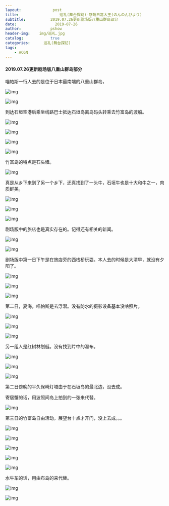 ```yaml
---
layout:              post
title:                  巡礼(舞台探訪)-悠哉日常大王(のんのんびより)
subtitle:           2019.07.26更新剧场版八重山群岛部分
date:                 2019-07-26
author:             pshow
header-img:    img/巡礼.jpg
catalog:            true
categories:      巡礼(舞台探訪)
tags:
    - ACGN
---
```


#### 2019.07.26更新剧场版八重山群岛部分

喵帕斯一行人去的是位于日本最南端的八重山群岛，

![img](https://nxqrkg.bn.files.1drv.com/y4m_VqjOECAgxgeSnQFDp3mMcQMuexDhIXL6O4tCcFBlHQwN7mu8vNkEdlpr-qiI7wIjkqBo6gEeue4CYtMa_N1ixTZZy605sn69VpK5ob-IQtPsmDUh2oF9Y5rdXYXGDhRw1cMnfbSqhCzVX8hu4VloGN3jX-PBAGRo1FLQ8ptjyuVN3ejlcY0yZjJGX_I7Vnt2oK9BlKIh2ld_4Pf-JbHuw?width=4032&height=3024&cropmode=none)

![img](https://oh9qtg.bn.files.1drv.com/y4m7K0y8fTlhHLmj_MfhJ-hsBiUFnNYi_DmLeBoMbTKd0CVe-SBzB6SW8D2ZcnIOkPZMmKOU56ZrLHX2cBpf8OArJIXni1HGN-0rLhnMcJBsfB_kxXSVVu0m1r5hO9k-Co8y-MT4PXEEI286zjGuEqbgIKh6tvl_FBDVlGgGb3efLyWIBHbXwCso6xQXfQ24mXmV32YzKI7sAZ41z1nL8zG-g?width=1744&height=980&cropmode=none)

到达石垣空港后乘坐线路巴士抵达石垣岛离岛码头转乘去竹富岛的渡船。

![img](https://k39htg.bn.files.1drv.com/y4mEOIYLvk96aG5RH8xouwmwDM1v85bxqSR7mN-Dg7hNUCdHKWJlLNmQuktZ6L5KDZjW5bjfoi1S3f-LOkO0b07N8p2yVgoC-pnYGQAQxmtJU492kBM2K6DcTvYlg5WjRl3dCDulJMnigRSZK90cuJ-J5HQP6VOBLNGb2DVUK-4JRrAEhh6fdLVvlYwxsbcwTG4Nn7sr4z1EjbqTIsxj6Zf0g?width=3024&height=3683&cropmode=none)

![img](https://lh9otg.bn.files.1drv.com/y4m-DXfWrXLTVSb_A4KhDWpr4IjL9syLwkY5rCO34IznkXT8zfNlJebY1jkKhB0ufF9HJudsOnfd0XeB595QhX3JjH01HFHZJAWfvmRKDwpEz1xPve3Ll8CtxRtaNgeszOoHKFqMInuIi17CKZ8GVaP4D9iG7PQImLgaeXHRu2nimWceTVZSLmWG9SfZZMvsMm1FF4LuP_TIrr1i8_7JaJiTg?width=4032&height=4839&cropmode=none)

![img](https://lh9ptg.bn.files.1drv.com/y4mSZY6HvPtBgpy-InkAI9MkJVhmauBKmAVyy_M6dOyOTYcPBHMGop_qq9r6Ko_QlWNUJB09p6h5-F-rLh4CfMuH6FiLdYO3EAF2pihufKKw48O67kboowwmOi2G0dmQRiyZCUMYLctxckDCSJU5l-MrS4fL89xlbyfaynBsKY0hd0uw5s5qZLpNxEItMTzJPzyR8r7WaMjvCQc3btie_oG6Q?width=4032&height=4866&cropmode=none)

![img](https://k39gtg.bn.files.1drv.com/y4mG_4hqsVQofZUrxSTfQEufqMDxzYndwHhjQZsby4ZXyGNDreBW6AXlahL2uedHLvlQCcJ1s7g6iJqPNw-T7b-OCeZGsZBqzyXZZoIeOQ2E4VJp_MA6ONxryu-h9drb1VpZqgbZ18RoxkFpmF6HvydCYmz9dqVfImH9eN60ZiyzJZMmezhOlDJyBtl-rcJhATr368btbDQ1cvuplk8hL-Osw?width=4032&height=4823&cropmode=none)

竹富岛的特点是石头墙。

![img](https://oh9rtg.bn.files.1drv.com/y4mbrjiPb8WwFZLxunAgNc_Mb6iUqU1slGaRGu7Im-jgFzEt9fixT44H8G7OwkLPbwNuoYn97frK4KOCjTqn6qye6w1A_b7nHlTh6pgsQto54YzoymoaNkHTWq6JVkXqlsnN-Iu8B16X65DQVUZAOTqalNiHHYBqPDR_n5P4nyKhQXsCuEDKcdLmL4R09D9ZvZs4GzvQz1FWJ1AXDefZiFBfw?width=4032&height=5290&cropmode=none)

真是从乡下来到了另一个乡下，还真找到了一头牛，石垣牛也是十大和牛之一，肉质鲜美。

![img](https://lh9rtg.bn.files.1drv.com/y4mGbU-T2E9KkPNBPlw5M3yzsAwiULBi1VEpdxmDzdfKxQaf-p8HQF-nWIh1w3ShlhAMO85ccU_cLjmr0UEo77fq4a3cCqeAJvEGYxl1FwzmXj81K3wLywXzTlYG8od1i-uMYUwvlSRuOzD7XsNuLV4VZt1dWroIq5waa-8TJ07onC_MA9FBCLCc1fCb8DaOaWHB-WVoesxWexZzVvi-FjYQw?width=4032&height=4592&cropmode=none)

![img](https://lh9stg.bn.files.1drv.com/y4mShl5StwIJrLC4UMTc56fhF1SKjEBB-05cACPWsY1kJY2MN9FG95YJE_6XAnwfH1AwjYwOv0EZw7KwXBXdCvSun3MKsZhB9Ycpdz3FDxpcWgmjLv-QvCVcQpLDQJb2iJySlx-VHqqyI_KbAnAzYXghNEcJcQcopF7DcNu-X3jW5DOkGhIl-BsYPYUZmFT-O71ZKntIoDjwjU7q5l1LSCUrw?width=4032&height=4629&cropmode=none)

![img](https://lh9vtg.bn.files.1drv.com/y4mf6gr_k06rcjI007I50J6ZQOY2acPiZP2iufYjwnRNDy5OT52QNE8VgK__vexRA1qkZv8fsYx17SQSR-N6cjxuW5ZSiv2iQwgKmPhmDdJVr1DbX9qtujCTgdSOZA_CNey_TtPW0rY8Xsv2g21PbN7U0ZsKKtXp6jdWpa_QraxLuhnfoh69QWrqt9-PEPatO4Ev1WgoCl25n-JhnP50WSWXg?width=4032&height=4710&cropmode=none)

剧场版中的旅店也是真实存在的。记得还有相关的新闻。

![img](https://lh9qtg.bn.files.1drv.com/y4mKZZM9ucR2uLmFKIkbB-pEpBiEXgPD2kKjOq-pj4OVkAk-gNBC92Erd905OLJkgXDMposBdhnuzg1wwYbkEVYVPMqo80WTYwxhO1-hLtqZUyfPDbuAjOLjhcma-Ox5UAXkUSXjBvCh9pt8PZCDtmg_9E7Of018TKqWpIrp6t4PowAHLXwBM9YIpIm3nKQyO0wrv5PbHL2TN3-n0bgsfmzig?width=2937&height=3340&cropmode=none)

![img](https://lh9ttg.bn.files.1drv.com/y4mMDQC2Sb7EwfOrHn2Z9Qz0sfYagmBtXbj1dKzcRNjx0pyLKUKUh7B4pVWT3tx2l1EEEM1q3ONP0GkZg-1owQEE9e9LIRcUAi-jiwhk5J95UwWhvZxUr5u3GfbtyvOAdMMnGCXccfO470fndW1QfvdbvWHKOlvsLYvgE4N5Kv61bas3RBkZGRkCA0TpXdLJqiMmstB3D8_RmlPDj-38z83Rg?width=4032&height=4538&cropmode=none)

剧场版中第一日下午是在旅店旁的西栈桥玩耍。本人去的时候是大清早，就没有夕阳了。

![img](https://lh9utg.bn.files.1drv.com/y4mfK49VNMKZfpxfLCOV72HHahFIAn7aETMWjzTrl0pNNepKi5aPdUn0wGozYQ4hmRF1QNSPoQbNpeqC2v3srcJb6Gbipzs_Y52wcmVQYQlHYsG870pYV-itHTUZ34X-HQ1IOHVcgEqjB4y0aQlHDSutK-LYhu1bgAlvNlrrClTl8aSprD56L8ASAoL57ZwosPhB2QLxOHSt44iLIymAf2wqw?width=4032&height=5290&cropmode=none)

![img](https://lh9htg.bn.files.1drv.com/y4m2aWWc2eyPevJIrqqYvWF4i-0Z6xbppEFw17sA4mOAsYdZcACdvXkxiU36kTMfsXxX6-OTRKKgbm70HzFOgvjKtVgGaEKPtd4kVGT4tVBObxyPGanoq5imwfAeZiRTyZK5WZrZAlRgNflAShzuPIAw5x9DLqz9SozE1XDVtXmYXDLX1LUy2rh0w_OMEAfL_DjN63VDTHKGwGjDaKNLVOmJQ?width=4032&height=4839&cropmode=none)

![img](https://lh9gtg.bn.files.1drv.com/y4mMS6Q7gfvJ1XrGtZ-y5umTRcFaNR1tnzP43sZmvii7CEIgXq-Q8wRbBIa7ggk0tWefMXVeAX968XW1WcnVjc_LwFL6rGZWVQQMzOAhcDPgy5T-hUEui7ZR5pNt9aiJyDJdE63_lJxU5dtI2vPJ5n35nZhaUxqCRzz-bQHclcMf0eJMW4ljz6Z4eAJNk-oukITfHPEimwK9WKeNKKEGLPKyw?width=4032&height=4447&cropmode=none)

第二日，夏海，喵帕斯是去浮潜。没有防水的摄影设备基本没啥照片。

![img](https://m3qpkg.bn.files.1drv.com/y4mmhIwc8SspzgOm4O1gLc60_9L1Qce9xIaZzHXdg-R34838EQDH72ly6DsYr0CZRhpVCmCJP4XU2y9GhHYNliPx_6k5Vqp2FREr1nBNn_KG5WGpHXsBQJ6vzPDjnNLW3dIGZQSwuR_k7CrPj_UgcobrtoKej6kNY2YNiPjx1Sd48sOAB9Fu5bb9OKMPbske4leAvdvD9pU63AASnLlx1CfkA?width=4032&height=4576&cropmode=none)

![img](https://m3qqkg.bn.files.1drv.com/y4mpy2E2oxAvY447_AOVvTRTU0jfRha7b2DQnbnOH-CUW473TibVux5LXFdzUnQaCxv-MIlqB9bQeyNaH990caK8VUevar401Sk4GkD7di4ida5F74SDuvCZ1B42f3w7UwPoQcYoQvxIr7J64jQqPyodgkf5MgMRZPmF6P0yW0mr7dcytLo-F-Yc6J5RJU__1rRDniLav-CAdTZBPsm_ANrRQ?width=4032&height=4452&cropmode=none)

![img](https://nhqikg.bn.files.1drv.com/y4m1hsYF9aQ6Bf1pmlpi-ul9Mj0aaISf4zsWjeQctLD3XdFyb06Pf8lw-E00dDSsifaKvLkbRUOw66wWArm5ERV14Hst8vnDDG_BB8ipdzCahIz7SU2wVqtjUrUF4gDR01XnSKSVMyPFEFUSyRs5IESeP5OOUb-EbJRJwZXxyZAh5jVEUUl5oK8HGvcwpXguHtBMxLUuJ0LR8rEi-Jy_ahVuQ?width=1744&height=2512&cropmode=none)

另一组人是红树林划艇。没有找到片中的瀑布。

![img](https://m3qwkg.bn.files.1drv.com/y4m1HiU4bnsXE-vhvrmQR9ONm-XdzFJMF4U0PonBTlAU5oK7Nwa7KcGzSOI4zTKLVtYXewfRQmuc46b8KC-e-O7tRTkD0RlLO3r-egBzRQMLMusIkZtX_aUP2qqP68IJlpbS0EySIwq2Bz_yqXFWSuo9G_YgDYsr3cBzysu7c2tmHIX7nLjwNn1jnL5Q8KZc8dF3kjkUIEu-4EgY8oYwGDIrQ?width=4032&height=4484&cropmode=none)

![img](https://m3qskg.bn.files.1drv.com/y4miXga71sN0g0EQuuiVzVlYneF7W1sbJyO76rcu0YWEBphUEPtzTXeSyG7FUzoe3THrGuY1cor7YnMBQ2W5oh9SlgX3lPviUFt8D6B2rxXW-mIxmJq5wtLgpAKbX8dEeC5ngfkBgnys3DftPcznWhmPOVHtbTl7Yr3-JLG1etLBjsgFErXJ0syPgMOU6gMeuvEygbbKFOa0JC_R-Or-9ABeQ?width=3024&height=3429&cropmode=none)

![img](https://m3qtkg.bn.files.1drv.com/y4mnYfAc6r47R1mhsXuy3a13ND_Yr-P8oqQbVsbsX2smhTJZqKAcoT_OW-E_g28AsXz0cfk540Uh8fbcoJyhiOkmxNcjN3y8ccZ6iu58UOqMlSikoGwMZfRvzNZiCnui5DJCWHINo2DTzrsriSVT299fs6-4PGMttC0b-Y17KUZdE3RScJX-eYvFwt_WFxg4RN42XJS9rKz5B2vdZ-q53AFdw?width=4032&height=4651&cropmode=none)

第二日傍晚的平久保崎灯塔由于在石垣岛的最北边，没去成。

寄居蟹的话，用波照间岛上拍到的一张来代替。

![img](https://n39gtg.bn.files.1drv.com/y4mzCqNxsuk0PfU1QwC3JtO5Xnoiy_mqBWEOxSevlEfqz4vEM335crq7i4sivck-3lMvLcOoiZ6REAOlaYgqZbs4R5OZAL1vvG1UXMRdFtO7BtUXaFKuIxCRELk-ROuqJ7YzmsC3pUN6DzlTbdX9RlxrUOmIsLhraMnYk2OLc7sEvjO-FdkZYFifBbhYQOOJfkWIieuqWkM4VUAOxIbXU49Cw?width=1744&height=2044&cropmode=none)

第三日的竹富岛自由活动，展望台十点才开门，没上去成。。。

![img](https://m3qrkg.bn.files.1drv.com/y4m42waaDDVt4Z6IFCkMpwbxnkj0WWlXA756rKCk4Ai_a6RvuIkKvi4sQjehYAXibuHMVFJDp1XZehntUPd08F5lAWoP-alj8MuxD_xnFAc_M54plYcpN3Ys86Due2lyJJ4K9DdfuzyDFDhZ59_eG5VJbBST7c37XqERbEw4_effwfOtr6nuiDiyzi1ypr48mrN0p6UBUlolRJ9s7_UjiIDdA?width=4032&height=4576&cropmode=none)

![img](https://m3qukg.bn.files.1drv.com/y4msfz76OPINEc0wsmxtNTUYqbehBzsgobAIHwUQxJlT_c4Vv2g66YyuO645PWJ1hoFeO5QMyNsLxlfYJ2OY4x2jt01ZT20PRHmlt5A9S91nQYfRPJ2rbWuWnu2ZEbDLcnBzknJ0CpZ3O82qMR6fWlOwCI_VkY-_s4jq7NAGDKZGMxbo15VBrN3Fsbg4cMsS5zCKZVc36Ul0nKsEfJESGJf0w?width=4032&height=4699&cropmode=none)

![img](https://m3qvkg.bn.files.1drv.com/y4mxgyACCY_JcBdrANbqp9bmYphPJdGoibjEBrADjODJoHx2dY4J78evcAaofJdJndNiWxEAxY3R0JR5-bbE3DiHqgGFfy0uY_H6u3o7stV2aHGRjpWRPYAy1EvGwP8j3BAvCdLyUO_g6kaJGJCcuSNn451mqeq68motzW_Ih-UJUkFE64KN78aRmwAQmoz9uQz4RitxwQpzHCzpiBwNDbpFg?width=4032&height=4345&cropmode=none)

![img](https://nhqpkg.bn.files.1drv.com/y4mp7K_rA5oqxlAGj9dtrRm0WJgpBHr1pf-W0r9hqdTTUOrJneGOn26N61nxXeTsvGE1KjgE3An9-Y2wtCrWiUqBKrRqklt-haGlB95VdbqU95ji28TJjan0StdobkwqZhZQDLXtkOBgJ5ZJljWLWni7DVnUsGNMNMEGoWzfWM8srtHFXMNsAH4JVvTDd9oFen-hxyZAunPp6t7sJX-1wcP3Q?width=4032&height=5005&cropmode=none)

![img](https://m3qikg.bn.files.1drv.com/y4maB7Ka68Dz9k3q9LC8WzElEkzk3kbI3DshelClxL-s3MAgtXSDGu_YeGINlmRS6QLnGxP84ZwIXYb_OvnRR1hLtrc3Z_1R9rNvuhWkLb053kz0WC0c-OQbiaRqmRL0Del4xmj5CF-BuRfd7z7r60LU-CslipIuYRm07imrvJISvJZBLeGN30VSEGXrFlqi6CtZw75BV3VRtR7O0513QkoAA?width=4032&height=4495&cropmode=none)

水牛车的话，用由布岛的来代替。

![img](https://oh9ptg.bn.files.1drv.com/y4mMhBUlfbX2GADNo_IykmLS1CKGGiAt9i5YP_eNktU-_VoaOu8JaomMMupOxDnERPJdhapTr4m_wG1PZCYAHi1w8ovZdMups4dq1lepSS1162dsgOoNO3mzO-uM5fYEDzKGJ5BhOFSFkXyAM4Bu8iwvvOdMAS3_U7WstVxu5fjwN6iA9b9QXlGeH6hVJ-RJBEtp3Nb86vcqBrCPF8DE7HgpA?width=4032&height=5290&cropmode=none)

![img](https://oh9otg.bn.files.1drv.com/y4m_U9xmL10qDGW_h0zAPYc0kopDUxQoFnw-e9KddXF2T_OYOiR58NxgNzWKR-_b2QUEfegGhlPDyX9mLnCez-9Us43RSy9PqLHxHRuvQWln5n2DulduUsysVXSMy7pf6Slt71trN3JHUWGgCCdzI4hLNSeiQoCR3vk6-eaSdfjIgYuGPhiPqXEPbshTc8lxhpeuUF-01ENVeWHphglofE9jA?width=4032&height=4534&cropmode=none)

